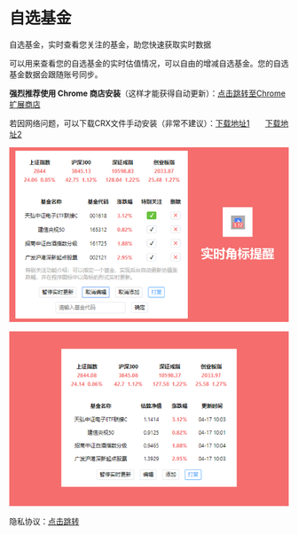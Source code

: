 # 自选基金
自选基金，实时查看您关注的基金，助您快速获取实时数据

可以用来查看您的自选基金的实时估值情况，可以自由的增减自选基金。您的自选基金数据会跟随账号同步。

**强烈推荐使用 Chrome 商店安装**（这样才能获得自动更新）：[点击跳转至Chrome扩展商店](https://chrome.google.com/webstore/detail/dhdelcemeednchdmijiocipbjlknndff)

若因网络问题，可以下载CRX文件手动安装（非常不建议）：[下载地址1](https://github.com/x2rr/funds/releases)　　[下载地址2](https://gitee.com/rabt/funds/releases)

![主界面1](./image/1111.png)

![主界面2](./image/2222.png)

隐私协议：[点击跳转](https://x2rr.github.io/funds/privacy.html)
